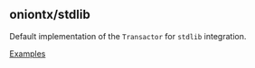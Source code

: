 ## oniontx/stdlib

Default implementation of the `Transactor` for `stdlib` integration.

[Examples](https://github.com/kozmod/oniontx/tree/main/stdlib)